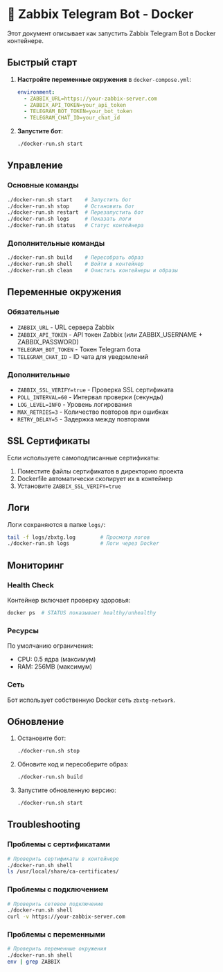# 🐳 Zabbix Telegram Bot - Docker

Этот документ описывает как запустить Zabbix Telegram Bot в Docker контейнере.

## Быстрый старт

1. **Настройте переменные окружения** в `docker-compose.yml`:
   ```yaml
   environment:
     - ZABBIX_URL=https://your-zabbix-server.com
     - ZABBIX_API_TOKEN=your_api_token
     - TELEGRAM_BOT_TOKEN=your_bot_token
     - TELEGRAM_CHAT_ID=your_chat_id
   ```

2. **Запустите бот**:
   ```bash
   ./docker-run.sh start
   ```

## Управление

### Основные команды

```bash
./docker-run.sh start    # Запустить бот
./docker-run.sh stop     # Остановить бот  
./docker-run.sh restart  # Перезапустить бот
./docker-run.sh logs     # Показать логи
./docker-run.sh status   # Статус контейнера
```

### Дополнительные команды

```bash
./docker-run.sh build    # Пересобрать образ
./docker-run.sh shell    # Войти в контейнер
./docker-run.sh clean    # Очистить контейнеры и образы
```

## Переменные окружения

### Обязательные
- `ZABBIX_URL` - URL сервера Zabbix
- `ZABBIX_API_TOKEN` - API токен Zabbix (или ZABBIX_USERNAME + ZABBIX_PASSWORD)
- `TELEGRAM_BOT_TOKEN` - Токен Telegram бота
- `TELEGRAM_CHAT_ID` - ID чата для уведомлений

### Дополнительные
- `ZABBIX_SSL_VERIFY=true` - Проверка SSL сертификата
- `POLL_INTERVAL=60` - Интервал проверки (секунды)
- `LOG_LEVEL=INFO` - Уровень логирования
- `MAX_RETRIES=3` - Количество повторов при ошибках
- `RETRY_DELAY=5` - Задержка между повторами

## SSL Сертификаты

Если используете самоподписанные сертификаты:

1. Поместите файлы сертификатов в директорию проекта
2. Dockerfile автоматически скопирует их в контейнер
3. Установите `ZABBIX_SSL_VERIFY=true`

## Логи

Логи сохраняются в папке `logs/`:
```bash
tail -f logs/zbxtg.log        # Просмотр логов
./docker-run.sh logs          # Логи через Docker
```

## Мониторинг

### Health Check
Контейнер включает проверку здоровья:
```bash
docker ps  # STATUS показывает healthy/unhealthy
```

### Ресурсы
По умолчанию ограничения:
- CPU: 0.5 ядра (максимум)
- RAM: 256MB (максимум)

### Сеть
Бот использует собственную Docker сеть `zbxtg-network`.

## Обновление

1. Остановите бот:
   ```bash
   ./docker-run.sh stop
   ```

2. Обновите код и пересоберите образ:
   ```bash
   ./docker-run.sh build
   ```

3. Запустите обновленную версию:
   ```bash
   ./docker-run.sh start
   ```

## Troubleshooting

### Проблемы с сертификатами
```bash
# Проверить сертификаты в контейнере
./docker-run.sh shell
ls /usr/local/share/ca-certificates/
```

### Проблемы с подключением
```bash
# Проверить сетевое подключение
./docker-run.sh shell
curl -v https://your-zabbix-server.com
```

### Проблемы с переменными
```bash
# Проверить переменные окружения
./docker-run.sh shell
env | grep ZABBIX
```